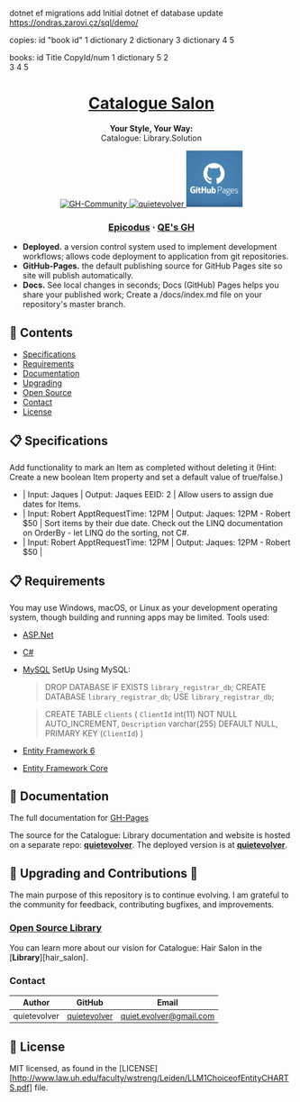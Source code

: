 dotnet ef migrations add Initial
dotnet ef database update
https://ondras.zarovi.cz/sql/demo/


copies:
id  "book id"
1   dictionary
2   dictionary
3   dictionary
4
5

books:
id  Title       CopyId/num
1   dictionary  5
2     
3
4
5


<h1 align="center">
  <a href="https://www.google.com/imgres?imgurl=https%3A%2F%2Fcdn-image.travelandleisure.com%2Fsites%2Fdefault%2Ffiles%2Fstyles%2F1600x1000%2Fpublic%2F1449517667%2FNico-Osteria-XMAS1215.jpg%3Fitok%3DWAIGAVRN&imgrefurl=https%3A%2F%2Fwww.travelandleisure.com%2Fslideshows%2Fbest-restaurants-open-on-christmas&docid=XQ496gQQlk3zuM&tbnid=Svoa8v5w8ClfUM%3A&vet=10ahUKEwiJ_PjD3aHlAhXKvZ4KHQbVCwQQMwh5KAEwAQ..i&w=1600&h=1000&bih=481&biw=1286&q=best%20restaurant&ved=0ahUKEwiJ_PjD3aHlAhXKvZ4KHQbVCwQQMwh5KAEwAQ&iact=mrc&uact=8">
    Catalogue Salon
  </a>
</h1>

<p align="center">
  <strong>Your Style, Your Way:</strong><br>
  Catalogue: Library.Solution
</p>

<p align="center">

  <a href="https://github.blog/category/community/">
    <img src="https://github.blog/wp-content/uploads/2019/01/Community@2x.png" width=100px alt="GH-Community" />
  </a>
  <a href="https://github.com/QuietEvolver/Library.Solution.git">
    <img src="https://avatars0.githubusercontent.com/u/34698193?s=40&v=4" width=100px alt="quietevolver" />
  </a>
  <a href="https://github.blog/2016-08-22-publish-your-project-documentation-with-github-pages/">
    <img src="https://raw.githubusercontent.com/github/explore/80688e429a7d4ef2fca1e82350fe8e3517d3494d/collections/github-pages-examples/github-pages-examples.png" width=100px alt="gh-pages" />
  </a>
</p>

<h3 align="center">

  [Epicodus](https://www.epicodus.com/)
  <span> · </span>
  [QE's GH](https://github.com/QuietEvolver/Library.Solution.git)

</h3>



- **Deployed.** a version control system used to implement development workflows; allows code deployment to application from git repositories.
- **GitHub-Pages.** the default publishing source for GitHub Pages site so site will publish automatically.
- **Docs.** See local changes in seconds; Docs (GitHub) Pages helps you share your published work; Create a /docs/index.md file on your repository's master branch.


## 🎉 Contents

- [Specifications](#-specifications)
- [Requirements](#-epicodus)
- [Documentation](#-documentation)
- [Upgrading](#-upgrading-and-contributions)
- [Open Source](#-open-source)
- [Contact](#-contact)
- [License](#-license)

## 📋 Specifications
Add functionality to mark an Item as completed without deleting it (Hint: Create a new boolean Item property and set a default value of true/false.)
 - | Input: Jaques | Output: Jaques EEID: 2 |
Allow users to assign due dates for Items.
 - | Input: Robert ApptRequestTime: 12PM | Output: Jaques: 12PM - Robert $50 |
Sort items by their due date. Check out the LINQ documentation on OrderBy - let LINQ do the sorting, not C#.
 - | Input: Robert ApptRequestTime: 12PM | Output: Jaques: 12PM - Robert $50 |


## 📋 Requirements
 You may use Windows, macOS, or Linux as your development operating system, though building and running apps may be limited.
 Tools used:  
 - [ASP.Net](https://dotnet.microsoft.com/apps/aspnet)
 - [C#](https://docs.microsoft.com/en-us/dotnet/csharp/)
 - [MySQL](https://www.mysql.com)
    SetUp Using MySQL:
    > DROP DATABASE IF EXISTS `library_registrar_db`;
    > CREATE DATABASE `library_registrar_db`;
    > USE `library_registrar_db`;

    > CREATE TABLE `clients` (
    >   `ClientId` int(11) NOT NULL AUTO_INCREMENT,
    >   `Description` varchar(255) DEFAULT NULL,
    >   PRIMARY KEY (`ClientId`)
    > )

 - [Entity Framework 6](https://docs.microsoft.com/en-us/ef/ef6/)
 - [Entity Framework Core](https://entityframeworkcore.com/)


## 📖 Documentation

The full documentation for [GH-Pages](https://github.blog/2016-08-22-publish-your-project-documentation-with-github-pages/)

The source for the Catalogue: Library documentation and website is hosted on a separate repo: [**quietevolver**][repo-website]. The deployed version is at [**quietevolver**](https://quietevolver.github.io/Library.Solution/).

[docs]: https://github.com/QuietEvolver/Library.Solution.git
[repo-website]: https://github.com/QuietEvolver/Library.Solution.git

## 🚀 Upgrading and Contributions 👏

The main purpose of this repository is to continue evolving. I am grateful to the community for feedback, contributing bugfixes, and improvements.

### [Open Source Library][eau_claire_salon]

You can learn more about our vision for Catalogue: Hair Salon in the [**Library**][hair_salon].

[eau_claire_salon]: https://github.com/facebook/react-native/wiki/Library

### Contact
| Author | GitHub | Email |
|--------|:------:|:-----:|
| quietevolver| [quietevolver](https://github.com/quietevolver) |  [quiet.evolver@gmail.com](mailto:quietevolver@gmail.com) |

## 📄 License
 MIT licensed, as found in the [LICENSE][http://www.law.uh.edu/faculty/wstreng/Leiden/LLM1ChoiceofEntityCHARTS.pdf] file.
